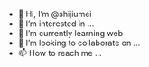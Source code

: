 - 👋 Hi, I’m @shijiumei
- 👀 I’m interested in ...
- 🌱 I’m currently learning web
- 💞️ I’m looking to collaborate on ...
- 📫 How to reach me ...

<!---
shijiumei/shijiumei is a ✨ special ✨ repository because its `README.md` (this file) appears on your GitHub profile.
You can click the Preview link to take a look at your changes.
--->

